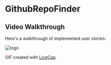 # GithubRepoFinder

## Video Walkthrough 

Here's a walkthrough of implemented user stories:

![logo](https://github.com/changrif/GithubRepoFinder/blob/master/GithubRepoFinder/git.gif)

GIF created with [LiceCap](http://www.cockos.com/licecap/).
